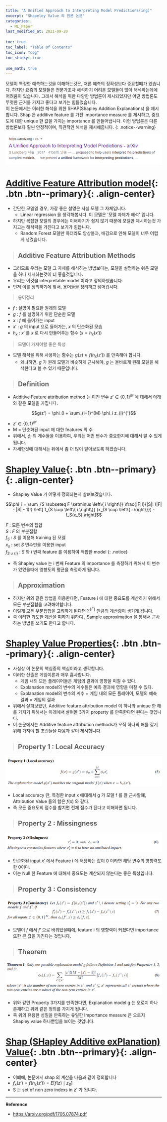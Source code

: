 ```yaml
---
title: "A Unified Approach to Interpreting Model Predictions(ing)"
excerpt: "Shapeley Value 의 원본 논문"
categories:
  - ML_Paper
last_modified_at: 2021-09-20

toc: true
toc_label: "Table Of Contents"
toc_icon: "cog"
toc_sticky: true

use_math: true
---
```


  모델이 특정한 예측하는것을 이해하는것은, 때론 예측의 정확성보다 중요할떄가 있습니다. 하지만 요즘의 모델들은 전문가조차 해석하기 어려운 모델들이 많아 해석하는데에 어려움이 있습니다. 그래서 해석을 위한 다양한 방법론이 제시되었지만 어떤 방법론도 뚜렷한 근거를 가지고 좋다고 보기는 힘들었습니다. <br> 이 논문에서는 이러한 해석을 위한 SHAP(Shapley Addition Explanations) 을 제시합니다. Shap 은 additive feature 를 가진 importance measure 를 제시하고, 중요도에 대한 unique 한 값을 가지는 importance 를 만들어냅니다. 이런 방법론은 다른 방법론보다 훨씬 안정적이며, 직관적인 해석을 제시해줍니다. 
{: .notice--warning}

![jpg](/assets/images/ML/12_1.png)

# [Additive Feature Attribution model](#link){: .btn .btn--primary}{: .align-center}

- 간단한 모델일 경우, 가장 좋은 설명은 사실 모델 그 자체입니다.
  - Linear regression 을 생각해봅시다. 이 모델은 '모델 자체가 해석' 입니다.
- 하지만 복잡한 모델의 경우에는 이해하기가 쉽지 않기 때문에 모델만 제시하는것 가지고는 해석력을 가진다고 보기가 힘듭니다.
  - Random Forest 모델만 하더라도 앙상블과, 배깅으로 인해 모델이 너무 어렵게 생겼습니다.

> ## Additive Feature Attribution Methods 

- 그러므로 우리는 모델 그 자체를 해석하는 방법보다는, 모델을 설명하는 쉬운 모델을 하나 제시하는것이 더 좋을것입니다.
- 우리는 이것을 interpretable model 이라고 정의하였습니다. 
- 먼저 이를 정의하기에 앞서, 용어들을 정리하고 넘어갑시다.

> 용어정리

- $f$ : 설명이 필요한 원래의 모델
- $g$ : $f$ 를 설명하기 위한 단순한 모델 
- $x$ : $f$ 에 들어가는 input
- $x'$ : $g$ 의 input 으로 들어가는, $x$ 의 단순화된 모습
- $h_x$ : $x'$ 를 $x$ 로 다시 만들어주는 함수 ($x = h_x(x')$)

> 모델이 가져야할 좋은 특성

- 모델 해석을 위해 사용하는 함수는 $g(z) \approx f(h_x(z'))$ 를 만족해야 합니다. 
  - 왜냐하면, $g$ 가 원래 모델과 비슷하게 근사해야, $g$ 는 올바르게 원래 모델을 해석한다고 볼 수 있기 때문입니다.

> ## Definition

- Additive Feature attribution method 는 이진 변수 $z'\in \{0,1\}^M$ 에 대해서 아래와 같은 모델을 가집니다.

$$g(z') = \phi_0 + \sum_{i=1}^{M} \phi_i z_{i}^{'}$$

- $z'\in \{0,1\}^M$
- M = 단순화된 input 에 대한 features 의 수 
- 위에서, $\phi_i$ 의 계수들을 이용하여, 우리는 어떤 변수가 중요한지에 대해서 알 수 있게됩니다. 
- 자세한것에 대해서는 뒤에서 좀 더 많이 알아보도록 하겠습니다.

# [Shapley Value](#link){: .btn .btn--primary}{: .align-center}

- Shapley Value 가 어떻게 정의되는지 살펴보겠습니다.

$$\phi_i = \sum_{S \subseteq F \setminus \left\{ i \right\}} \frac{|F|!}{|S|! (|F| - |S| - 1)!} \left[ f_{S \cup \left\{ i \right\}} (x_{S \cup \left\{ i \right\}}) - f_S(x_S) \right]$$

$F$ : 모든 변수의 집합<br>
$S$ : $F$ 의 부분집합 <br>
$f_S$ : $S$ 를 이용해 training  된 모델<br>
$x_s$ : set $S$ 변수만을 이용한 input <br>
$f_{S\cup\{i\}}$ : $S$ 와 $i$ 번째 feature 를 이용하여 적합한 model
{: .notice}

- 즉 Shapley value 는 i 번째 Feature 의 importance 를 측정하기 위해서 이 변수가 있었을때에 영향도의 평균을 측정하게 됩니다.

> ## Approximation

- 하지만 위와 같은 방법을 이용한다면, Feature i 에 대한 중요도를 계산하기 위해서 모든 부분집합을 고려해야합니다. 
- 이렇게 모든 부분집합을 고려하게 된다면 $2^{\mid F \mid}$ 만큼의 계산량이 생기게 됩니다.
- 즉 이러한 과도한 계산을 피하기 위하여 , Sample approximation 을 통해서 근사하는 방법을 쓰기도 한다고 합니다.

# [Shapley Value Properties](#link){: .btn .btn--primary}{: .align-center}

- 사실상 이 논문의 핵심중의 핵심이라고 생각합니다. 
- 이러한 산출은 게임이론과 매우 흡사합니다.
  - 게임 내의 모든 플레이어들은 게임의 결과에 영향을 미칠 수 있다.
  - Explanation model의 변수의 계수들은 예측 결과에 영향을 미칠 수 있다.
  - Explanation model의 변수의 계수 = 게임 내의 모든 플레이어, 모델의 예측 결과 = 게임의 결과
- 위에서 살펴보았던, Additive feature attribution model 이 하나의 unique 한 해를 가지기 위해서는 아래에서 살펴볼 3가지 property 를 만족한다면 된다는 것입니다.
- 이 논문에서는 Additive feature attribution methods가 오직 하나의 해를 갖기 위해 가져야 할 조건들을 다음과 같이 제시합니다.

> ## Property 1 : Local Accuracy

![jpg](/assets/images/ML/12_2.png)

- Local accuracy 란, 특정한 input x 에대해서 g 가 모델 f 를 잘 근사할떄,  Attribution Value 들의 합은 $f(x)$ 와 같다.
- 즉 모든 중요도의 점수를 합치면 전체 점수가 된다고 이해하면 됩니다.

> ## Property 2 : Missingness

![jpg](/assets/images/ML/12_3.png)

- 단순화된 input $x'$ 에서 Feature i 에 해당하는 값이 0 이라면 해당 변수의 영향력또한 0이다.
- 이는 Null 한 Feature 에 대해서 중요도는 계산되지 않는다는 좋은 특성입니다.

> ## Property 3 : Consistency

![jpg](/assets/images/ML/12_4.png)

- 모델이 $f$ 에서 $f'$ 으로 바뀌었을떄에, feature i 의 영향력이 커졌다면 importance 또한 큰 값을 가진다는 것입니다.

> ##  Theorem

![jpg](/assets/images/ML/12_6.png)

- 위와 같인 Property 3가지를 만족한다면, Explanation model g 는 오로지 하나 존재하고 위와 같은 정의를 가지게 됩니다.
- 즉 위의 유용한 성질을 만족하는 유일한 Importance measure 은 오로지 Shapley value 하나뿐임을 보이는 것입니다.

# [Shap (SHapley Additive exPlanation) Value](#link){: .btn .btn--primary}{: .align-center}

- 이떄에, 논문에서 shap 의 계산을 다음과 같이 정의합니다
- $f_x(z') = f(h_x(z')) = E[f(z)\mid z_S]$
- S 는 set of non zero indexs in z' 가 됩니다.

---

**Reference**

- <https://arxiv.org/pdf/1705.07874.pdf>




